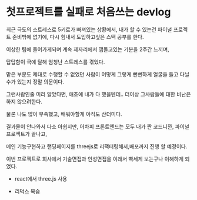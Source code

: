 # 첫프로젝트를 실패로 처음쓰는 devlog

최근 극도의 스트레스로 5키로가 빠져있는 상황에서, 내가 할 수 있는건 파이널 프로젝트 준비밖에 없기에, 다시 힘내서 도입하고싶은 스택 공부를 한다.

이상한 팀에 들어가게되며 계속 제자리에서 맴돌고있는 기분을 2주간 느끼며,

답답함이 극에 달해 엄청난 스트레스를 겪었다.

맡은 부분도 제대로 수행할 수 없었던 사람이 어떻게 그렇게 뻔뻔하게 얼굴을 들고 다닐 수가 있는지 정말 의문이다.

그런사람인줄 미리 알았다면, 애초에 내가 다 했을텐데.. 더이상 그사람들에 대한 비난은 하지 않으려한다.

물론 나도 많이 부족했고, 배워야할게 아직도 산더미다.

결과물이 안나와서 다소 아쉽지만, 어차피 프론트엔드는 모두 내가 짠 코드니깐, 파이널프로젝트가 끝나고,

메인 기능구현하고 랜딩페이지를 threejs로 리팩터링해서,배포까지 진행 할 예정이다.

이번 프로젝트로 회사에서 기술면접과 인성면접을 이래서 빡세게 보는구나 이해하게 되었다.

- react에서 three.js 사용

- 리덕스 복습
